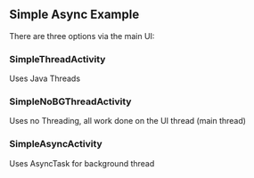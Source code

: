 ## Simple Async Example
There are three options via the main UI:
### SimpleThreadActivity
Uses Java Threads
### SimpleNoBGThreadActivity
Uses no Threading, all work done on the UI thread (main thread)
### SimpleAsyncActivity
Uses AsyncTask for background thread
